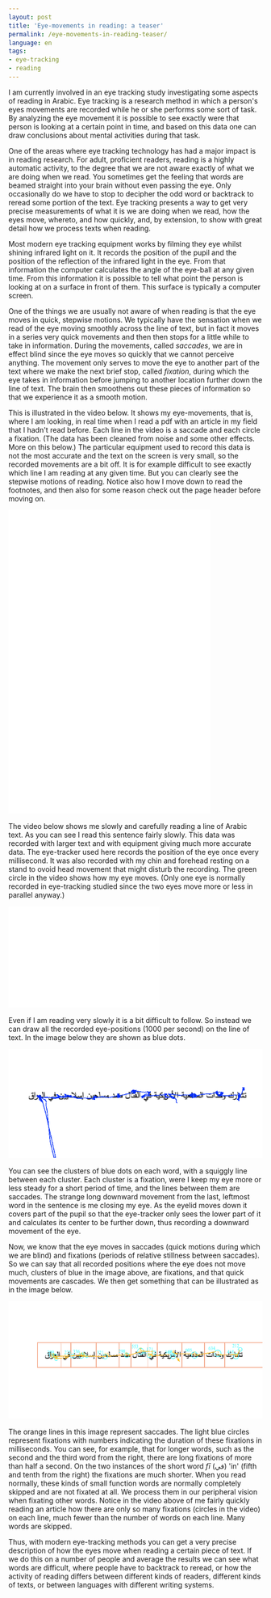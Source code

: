 ```yaml
---
layout: post
title: 'Eye-movements in reading: a teaser'
permalink: /eye-movements-in-reading-teaser/
language: en
tags:
- eye-tracking
- reading
---
```


I am currently involved in an eye tracking study investigating some aspects of reading in Arabic. Eye tracking is a research method in which a person's eyes movements are recorded while he or she performs some sort of task. By analyzing the eye movement it is possible to see exactly were that person is looking at a certain point in time, and based on this data one can draw conclusions about mental activities during that task. 

One of the areas where eye tracking technology has had a major impact is in reading research. For adult, proficient readers, reading is a highly automatic activity, to the degree that we are not aware exactly of what we are doing when we read. You sometimes get the feeling that words are beamed straight into your brain without even passing the eye. Only occasionally do we have to stop to decipher the odd word or backtrack to reread some portion of the text. Eye tracking presents a way to get very precise measurements of what it is we are doing when we read, how the eyes move, whereto, and how quickly, and, by extension, to show with great detail how we process texts when reading. 

Most modern eye tracking equipment works by filming they eye whilst shining infrared light on it. It records the position of the pupil and the position of the reflection of the infrared light in the eye. From that information the computer calculates the angle of the eye-ball at any given time. From this information it is possible to tell what point the person is looking at on a surface in front of them. This surface is typically a computer screen.

One of the things we are usually not aware of when reading is that the eye moves in quick, stepwise motions. We typically have the sensation when we read of the eye moving smoothly across the line of text, but in fact it moves in a series very quick movements and then then stops for a little while to take in information. During the movements, called *saccades*, we are in effect blind since the eye moves so quickly that we cannot perceive anything. The movement only serves to move the eye to another part of the text where we make the next brief stop, called *fixation*, during which the eye takes in information before jumping to another location further down the line of text. The brain then smoothens out these pieces of information so that we experience it as a smooth motion. 

This is illustrated in the video below. It shows my eye-movements, that is, where I am looking, in real time when I read a pdf with an article in my field that I hadn't read before. Each line in the video is a saccade and each circle a fixation. (The data has been cleaned from noise and some other effects. More on this below.) The particular equipment used to record this data is not the most accurate and the text on the screen is very small, so the recorded movements are a bit off. It is for example difficult to see exactly which line I am reading at any given time. But you can clearly see the stepwise motions of reading. Notice also how I move down to read the footnotes, and then also for some reason check out the page header before moving on.

<iframe width="400" height="600" src="/images/2016-03-31-eye-movements-in-reading/article.small.mp4" frameborder="0" allowfullscreen> </iframe>

The video below shows me slowly and carefully reading a line of Arabic text. As you can see I read this sentence fairly slowly. This data was recorded with larger text and with equipment giving much more accurate data. The eye-tracker used here records the position of the eye once every millisecond. It was also recorded with my chin and forehead resting on a stand to ovoid head movement that might disturb the recording. The green circle in the video shows how my eye moves. (Only one eye is normally recorded in eye-tracking studied since the two eyes move more or less in parallel anyway.)


<iframe width="300" height="200" src="/images/2016-03-31-eye-movements-in-reading/etvideoraw.mp4" frameborder="0" allowfullscreen> </iframe>

Even if I am reading very slowly it is a bit difficult to follow. So instead we can draw all the recorded eye-positions (1000 per second) on the line of text. In the image below they are shown as blue dots.   

![Raw eye-movement on a line of Arabic text](/images/2016-03-31-eye-movements-in-reading/et.raw.png)

You can see the clusters of blue dots on each word, with a squiggly line between each cluster. Each cluster is a fixation, were I keep my eye more or less steady for a short period of time, and the lines between them are saccades. The strange long downward movement from the last, leftmost word in the sentence is me closing my eye. As the eyelid moves down it covers part of the pupil so that the eye-tracker only sees the lower part of it and calculates its center to be further down, thus recording a downward movement of the eye.  

Now, we know that the eye moves in saccades (quick motions during which we are blind) and fixations (periods of relative stillness between saccades). So we can say that all recorded positions where the eye does not move much, clusters of blue in the image above, are fixations, and that quick movements are cascades. We then get something that can be illustrated as in the image below. 

![Fixations and saccades on a line of Arabic text](/images/2016-03-31-eye-movements-in-reading/et.fixations.png)

The orange lines in this image represent saccades. The light blue circles represent fixations with numbers indicating the duration of these fixations in milliseconds. You can see, for example, that for longer words, such as the second and the third word from the right, there are long fixations of more than half a second. On the two instances of the short word *fī* (&rlm;في&rlm;) 'in' (fifth and tenth from the right) the fixations are much shorter. When you read normally, these kinds of small function words are normally completely skipped and are not fixated at all. We process them in our peripheral vision when fixating other words. Notice in the video above of me fairly quickly reading an article how there are only so many fixations (circles in the video) on each line, much fewer than the number of words on each line. Many words are skipped. 

Thus, with modern eye-tracking methods you can get a very precise description of how the eyes move when reading a certain piece of text. If we do this on a number of people and average the results we can see what words are difficult, where people have to backtrack to reread, or how the activity of reading differs between different kinds of readers, different kinds of texts, or between languages with different writing systems.


